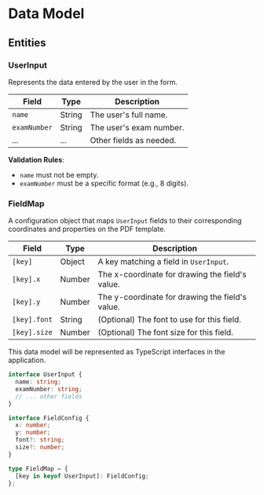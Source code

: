 # Data Model

## Entities

### UserInput
Represents the data entered by the user in the form.

| Field        | Type   | Description              |
|--------------|--------|--------------------------|
| `name`       | String | The user's full name.    |
| `examNumber` | String | The user's exam number.  |
| ...          | ...    | Other fields as needed.  |

**Validation Rules**:
- `name` must not be empty.
- `examNumber` must be a specific format (e.g., 8 digits).

### FieldMap
A configuration object that maps `UserInput` fields to their corresponding coordinates and properties on the PDF template.

| Field       | Type   | Description                                      |
|-------------|--------|--------------------------------------------------|
| `[key]`     | Object | A key matching a field in `UserInput`.           |
| `[key].x`   | Number | The x-coordinate for drawing the field's value.  |
| `[key].y`   | Number | The y-coordinate for drawing the field's value.  |
| `[key].font`| String | (Optional) The font to use for this field.       |
| `[key].size`| Number | (Optional) The font size for this field.         |

This data model will be represented as TypeScript interfaces in the application.
```typescript
interface UserInput {
  name: string;
  examNumber: string;
  // ... other fields
}

interface FieldConfig {
  x: number;
  y: number;
  font?: string;
  size?: number;
}

type FieldMap = {
  [key in keyof UserInput]: FieldConfig;
};
```